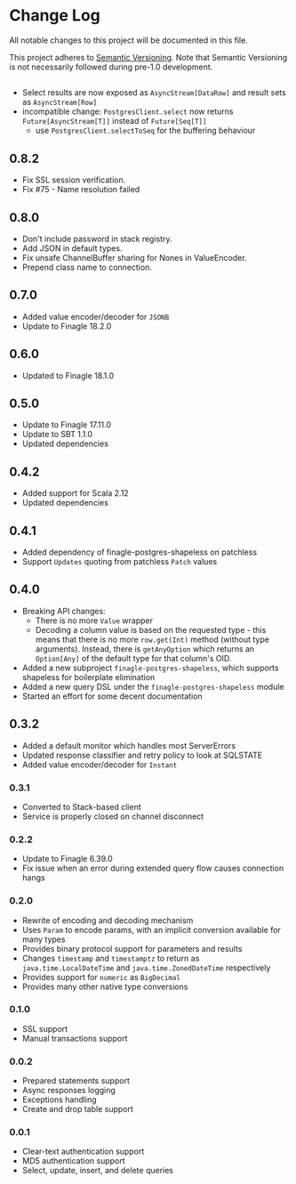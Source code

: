 # Change Log
All notable changes to this project will be documented in this file.

This project adheres to [Semantic Versioning](http://semver.org/). Note that Semantic Versioning is not
necessarily followed during pre-1.0 development.

## <Next release>

* Select results are now exposed as `AsyncStream[DataRow]` and result sets as `AsyncStream[Row]`
* incompatible change: `PostgresClient.select` now returns `Future[AsyncStream[T]]` instead of `Future[Seq[T]]`
  * use `PostgresClient.selectToSeq` for the buffering behaviour

## 0.8.2
* Fix SSL session verification.
* Fix #75 - Name resolution failed

## 0.8.0
* Don't include password in stack registry.
* Add JSON in default types.
* Fix unsafe ChannelBuffer sharing for Nones in ValueEncoder.
* Prepend class name to connection.

## 0.7.0
* Added value encoder/decoder for `JSONB`
* Update to Finagle 18.2.0

## 0.6.0
* Updated to Finagle 18.1.0

## 0.5.0
* Update to Finagle 17.11.0
* Update to SBT 1.1.0
* Updated dependencies

## 0.4.2
* Added support for Scala 2.12
* Updated dependencies

## 0.4.1
* Added dependency of finagle-postgres-shapeless on patchless
* Support `Updates` quoting from patchless `Patch` values

## 0.4.0
* Breaking API changes:
  * There is no more `Value` wrapper
  * Decoding a column value is based on the requested type - this means that there is no more `row.get(Int)` method
    (without type arguments). Instead, there is `getAnyOption` which returns an `Option[Any]` of the default type for
    that column's OID.
* Added a new subproject `finagle-postgres-shapeless`, which supports shapeless for boilerplate elimination
* Added a new query DSL under the `finagle-postgres-shapeless` module
* Started an effort for some decent documentation

## 0.3.2
* Added a default monitor which handles most ServerErrors
* Updated response classifier and retry policy to look at SQLSTATE
* Added value encoder/decoder for `Instant`

### 0.3.1
* Converted to Stack-based client
* Service is properly closed on channel disconnect

### 0.2.2
* Update to Finagle 6.39.0
* Fix issue when an error during extended query flow causes connection hangs

### 0.2.0
* Rewrite of encoding and decoding mechanism
* Uses `Param` to encode params, with an implicit conversion available for many types
* Provides binary protocol support for parameters and results
* Changes `timestamp` and `timestamptz` to return as `java.time.LocalDateTime` and `java.time.ZonedDateTime` respectively
* Provides support for `numeric` as `BigDecimal`
* Provides many other native type conversions

### 0.1.0
* SSL support
* Manual transactions support

### 0.0.2
* Prepared statements support
* Async responses logging
* Exceptions handling
* Create and drop table support

### 0.0.1
* Clear-text authentication support
* MD5 authentication support
* Select, update, insert, and delete queries

